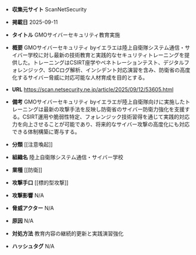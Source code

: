 - **収集元サイト**
ScanNetSecurity

- **掲載日**
2025-09-11

- **タイトル**
GMOサイバーセキュリティ教育実施

- **概要**
GMOサイバーセキュリティ byイエラエは陸上自衛隊システム通信・サイバー学校に対し最新の技術教育と実践的なセキュリティトレーニングを提供した。トレーニングはCSIRT座学やペネトレーションテスト、デジタルフォレンジック、SOCログ解析、インシデント対応演習を含み、防衛省の高度化するサイバー脅威に対応可能な人材育成を目的とする。

- **URL**
https://scan.netsecurity.ne.jp/article/2025/09/12/53605.html

- **備考**
GMOサイバーセキュリティ byイエラエが陸上自衛隊向けに実施したトレーニングは最新の攻撃手法を反映し防衛省のサイバー防衛力強化を支援する。CSIRT運用や脆弱性特定、フォレンジック技術習得を通じて実践的対応力を向上させることが可能であり、将来的なサイバー攻撃の高度化にも対応できる体制構築に寄与する。

- **分類**
[[注意喚起]]

- **組織名**
陸上自衛隊システム通信・サイバー学校

- **業種**
[[防衛]]

- **攻撃手口**
[[標的型攻撃]]

- **攻撃影響**
N/A

- **脅威アクター**
N/A

- **原因**
N/A

- **対処方法**
教育内容の継続的更新と実践演習強化

- **ハッシュタグ**
N/A
